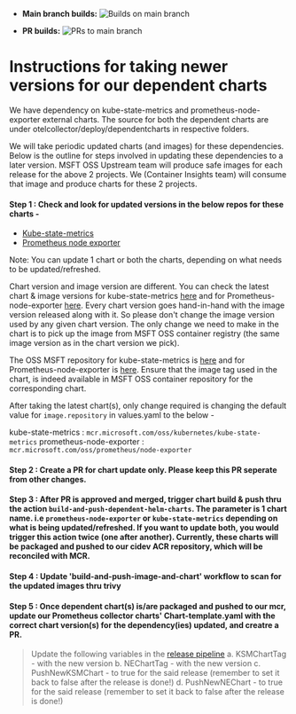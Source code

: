 - **Main branch builds:** ![Builds on main branch](https://github.com/Azure/prometheus-collector/actions/workflows/build-and-push-image-and-chart.yml/badge.svg?branch=main&event=push)

- **PR builds:** ![PRs to main branch](https://github.com/Azure/prometheus-collector/actions/workflows/build-and-push-image-and-chart.yml/badge.svg?branch=main&event!=push)


# Instructions for taking newer versions for our dependent charts

We have dependency on kube-state-metrics and prometheus-node-exporter external charts. The source for both the dependent charts are under otelcollector/deploy/dependentcharts in respective folders.

We will take periodic updated charts (and images) for these dependencies. Below is the outline for steps involved in updating these dependencies to a later version. MSFT OSS Upstream team will produce safe images for each release for the above 2 projects. We (Container Insights team) will consume that image and produce charts for these 2 projects.

#### Step 1 : Check and look for updated versions in the below repos for these charts -
 - [Kube-state-metrics](https://github.com/prometheus-community/helm-charts/blob/main/charts/kube-state-metrics)
 - [Prometheus node exporter](https://github.com/prometheus-community/helm-charts/blob/main/charts/prometheus-node-exporter/)

Note: You can update 1 chart or both the charts, depending on what needs to be updated/refreshed.

Chart version and image version are different. You can check the latest chart & image versions for kube-state-metrics [here](https://github.com/kubernetes/kube-state-metrics/) and for Prometheus-node-exporter [here](https://github.com/prometheus/node_exporter/). Every chart version goes hand-in-hand with the image version released along with it. So please don't change the image version used by any given chart version. The only change we need to make in the chart is to pick up the image from MSFT OSS container registry (the same image version as in the chart version we pick).

The OSS MSFT repository for kube-state-metrics is [here](https://azcuindexer.azurewebsites.net/repositories/oss/kubernetes/kube-state-metrics) and for Prometheus-node-exporter is [here](https://azcuindexer.azurewebsites.net/repositories/oss/prometheus/node-exporter). Ensure that the image tag used in the chart, is indeed available in MSFT OSS container repository for the corresponding chart.

After taking the latest chart(s), only change required is changing the default value for `image.repository` in values.yaml to the below -

kube-state-metrics       : `mcr.microsoft.com/oss/kubernetes/kube-state-metrics`
prometheus-node-exporter : `mcr.microsoft.com/oss/prometheus/node-exporter`
  
#### Step 2 : Create a PR for chart update only. Please keep this PR seperate from other changes.
#### Step 3 : After PR is approved and merged, trigger chart build & push thru the action `build-and-push-dependent-helm-charts`. The parameter is 1 chart name. i.e `prometheus-node-exporter` or `kube-state-metrics` depending on what is being updated/refreshed. If you want to update both, you would trigger this action twice (one after another). Currently, these charts will be packaged and pushed to our cidev ACR repository, which will be reconciled with MCR.
#### Step 4 : Update 'build-and-push-image-and-chart' workflow to scan for the updated images thru trivy
#### Step 5 : Once dependent chart(s) is/are packaged and pushed to our mcr, update our Prometheus collector charts' Chart-template.yaml with the correct chart version(s) for the dependency(ies) updated, and creatre a PR.


>Update the following variables in the [release pipeline](https://github-private.visualstudio.com/azure/_releaseDefinition?definitionId=79&_a=definition-variables)
>   a. KSMChartTag - with the new version
>   b. NEChartTag - with the new version
>   c. PushNewKSMChart - to true for the said release (remember to set it back to false after the release is done!)
>   d. PushNewNEChart - to true for the said release (remember to set it back to false after the release is done!)
